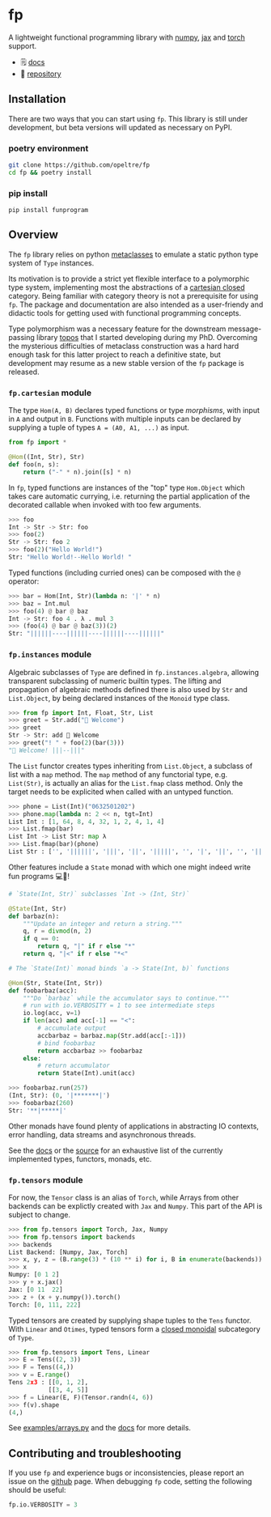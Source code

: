 # fp

A lightweight functional programming library with 
[numpy], [jax] and [torch] support. 

- 🗒️ [docs]
- 📁 [repository]

[docs]:https://https://funprogram.readthedocs.io/en/latest/
[repository]:https://github.com/opeltre/fp
[numpy]:https://numpy.org
[jax]:https://jax.readthedocs.io/en/latest/
[torch]:https://pytorch.org/docs

## Installation 

There are two ways that you can start using `fp`. 
This library is still under development, 
but beta versions will updated as necessary on PyPI.

### poetry environment

```bash
git clone https://github.com/opeltre/fp
cd fp && poetry install
```

### pip install

```
pip install funprogram
```

## Overview

The `fp` library relies on python [metaclasses] to emulate a static python type system of `Type` instances. 

Its motivation is to provide a strict yet flexible interface 
to a polymorphic type system, implementing most the 
abstractions of a [cartesian closed] category. 
Being familiar with category theory is not a prerequisite for using `fp`. 
The package and documentation are also intended as a user-friendy 
and didactic tools for getting used with functional programming concepts. 

[cartesian closed]: https://en.wikipedia.org/wiki/Cartesian_closed_category

[metaclasses]: https://www.python.org/dev/peps/pep-3115/ 

Type polymorphism was a necessary feature for the 
downstream message-passing library [topos] that I started developing 
during my PhD. 
Overcoming the mysterious difficulties of metaclass construction was a hard hard enough task for this latter project to reach a definitive state, but development may resume as a new stable version of the `fp` package is released. 

[topos]: https://github.com/opeltre/topos 

### `fp.cartesian` module

The type `Hom(A, B)` declares typed functions or type _morphisms_, with input in `A` and output in `B`. Functions with multiple inputs can be declared by supplying a tuple of types `A = (A0, A1, ...)` as input.

```py
from fp import *

@Hom((Int, Str), Str)
def foo(n, s):
    return ("-" * n).join([s] * n)
```

In `fp`, typed functions are instances of the "top" type `Hom.Object` which takes care automatic currying, i.e. returning the partial application of 
the decorated callable when invoked with too few arguments. 

```py
>>> foo
Int -> Str -> Str: foo
>>> foo(2)
Str -> Str: foo 2
>>> foo(2)("Hello World!")
Str: "Hello World!--Hello World! "
```

Typed functions (including curried ones) can be composed with the `@` operator:

```py
>>> bar = Hom(Int, Str)(lambda n: '|' * n)
>>> baz = Int.mul
>>> foo(4) @ bar @ baz 
Int -> Str: foo 4 . λ . mul 3
>>> (foo(4) @ bar @ baz(3))(2)
Str: "||||||----||||||----||||||----||||||"
```

### `fp.instances` module

Algebraic subclasses  of `Type` are defined in `fp.instances.algebra`, 
allowing transparent subclassing of numeric builtin types. The lifting and propagation of algebraic methods defined there is also used by `Str` 
and `List.Object`, by being declared instances of the `Monoid` type class.

```py
>>> from fp import Int, Float, Str, List
>>> greet = Str.add("👋 Welcome")
>>> greet 
Str -> Str: add 👋 Welcome
>>> greet("! " + foo(2)(bar(3)))
"👋 Welcome! |||--|||"
```

The `List` functor creates types inheriting from `List.Objecŧ`, a subclass of list with a `map` method. The `map` method of any functorial type, e.g.
`List(Str)`, is actually an alias for the `List.fmap` class method. Only the target needs to be explicited when called with an untyped function.

```py
>>> phone = List(Int)("0632501202")
>>> phone.map(lambda n: 2 << n, tgt=Int)
List Int : [1, 64, 8, 4, 32, 1, 2, 4, 1, 4]
>>> List.fmap(bar)
List Int -> List Str: map λ
>>> List.fmap(bar)(phone)
List Str : ['', '||||||', '|||', '||', '|||||', '', '|', '||', '', '||']
```

Other features include a `State` monad with which one might indeed write 
fun programs 💻🐒!

```py
# `State(Int, Str)` subclasses `Int -> (Int, Str)`

@State(Int, Str)
def barbaz(n):
    """Update an integer and return a string."""
    q, r = divmod(n, 2)
    if q == 0:
        return q, "|" if r else "*"
    return q, "|<" if r else "*<"

# The `State(Int)` monad binds `a -> State(Int, b)` functions

@Hom(Str, State(Int, Str))
def foobarbaz(acc):
    """Do `barbaz` while the accumulator says to continue."""
    # run with io.VERBOSITY = 1 to see intermediate steps
    io.log(acc, v=1)
    if len(acc) and acc[-1] == "<":
        # accumulate output
        accbarbaz = barbaz.map(Str.add(acc[:-1]))
        # bind foobarbaz
        return accbarbaz >> foobarbaz
    else: 
        # return accumulator
        return State(Int).unit(acc)

>>> foobarbaz.run(257)
(Int, Str): (0, '|*******|')
>>> foobarbaz(260)
Str: '**|*****|'
```
Other monads have found plenty of applications 
in abstracting IO contexts, error handling, data streams and asynchronous 
threads.

See the [docs] or the [source][instances] for an exhaustive list of 
the currently implemented types, functors, monads, etc. 

[instances]: https://github.com/opeltre/fp/blob/master/fp/instances/__init__.py

### `fp.tensors` module

For now, the `Tensor` class is an alias of `Torch`, while Arrays from other backends can be explictly created with `Jax` and `Numpy`. This part of the API is
subject to change. 

```py
>>> from fp.tensors import Torch, Jax, Numpy
>>> from fp.tensors import backends
>>> backends
List Backend: [Numpy, Jax, Torch]
>>> x, y, z = (B.range(3) * (10 ** i) for i, B in enumerate(backends))
>>> x
Numpy: [0 1 2]
>>> y + x.jax() 
Jax: [0 11  22]
>>> z + (x + y.numpy()).torch()
Torch: [0, 111, 222]
```

Typed tensors are created by supplying shape tuples to the  `Tens` functor. 
With `Linear` and `Otimes`, typed tensors form a [closed monoidal] 
subcategory of `Type`.

[closed monoidal]: https://en.wikipedia.org/wiki/Closed_monoidal_category

```py
>>> from fp.tensors import Tens, Linear
>>> E = Tens((2, 3))
>>> F = Tens((4,))
>>> v = E.range()
Tens 2x3 : [[0, 1, 2],
           [[3, 4, 5]]
>>> f = Linear(E, F)(Tensor.randn(4, 6))
>>> f(v).shape
(4,)
```

See [examples/arrays.py](examples.arrays.py) and the [docs] for more details.

## Contributing and troubleshooting

If you use `fp` and experience bugs or inconsistencies, 
please report an issue on the 
[github](htts://github.com/opeltre/fp/issues) page.
When debugging `fp` code, setting the following should be useful:

```py
fp.io.VERBOSITY = 3
```